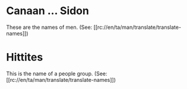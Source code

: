 # Canaan ... Sidon

These are the names of men. (See: [[rc://en/ta/man/translate/translate-names]])

# Hittites

This is the name of a people group. (See: [[rc://en/ta/man/translate/translate-names]])

